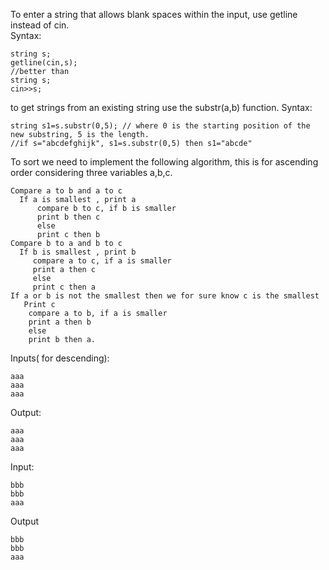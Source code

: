 To enter a string that allows blank spaces within the input, use getline instead of cin.                  
Syntax:
```
string s;
getline(cin,s);
//better than 
string s;
cin>>s;
```
to get strings from an existing string use the substr(a,b) function.
Syntax:
```
string s1=s.substr(0,5); // where 0 is the starting position of the new substring, 5 is the length. 
//if s="abcdefghijk", s1=s.substr(0,5) then s1="abcde" 
```
To sort we need to implement the following algorithm, this is for ascending order considering three variables a,b,c. 
```
Compare a to b and a to c 
  If a is smallest , print a 
      compare b to c, if b is smaller 
      print b then c 
      else 
      print c then b 
Compare b to a and b to c 
  If b is smallest , print b 
     compare a to c, if a is smaller 
     print a then c 
     else 
     print c then a 
If a or b is not the smallest then we for sure know c is the smallest 
   Print c
    compare a to b, if a is smaller 
    print a then b 
    else 
    print b then a. 
```
Inputs( for descending):
```
aaa
aaa
aaa
```
Output: 
```
aaa
aaa
aaa
```
Input:
```
bbb
bbb
aaa
```
Output
```
bbb
bbb
aaa
```
